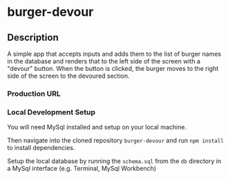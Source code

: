 # burger-devour

## Description
A simple app that accepts inputs and adds them to the list of burger names in the database and renders that to the left side of the screen with a "devour" button. When the button is clicked, the burger moves to the right side of the screen to the devoured section.

### Production URL


### Local Development Setup
You will need MySql installed and setup on your local machine.

Then navigate into the cloned repository `burger-devour` and run `npm install` to install dependencies.

Setup the local database by running the `schema.sql` from the `db` directory in a MySql interface (e.g. Terminal, MySql Workbench)
